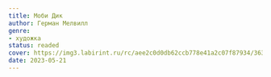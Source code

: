 ```yaml
---
title: Моби Дик
author: Герман Мелвилл
genre:
- художка
status: readed
cover: https://img3.labirint.ru/rc/aee2c0d0db62ccb778e41a2c07f87934/363x561q80/books52/518121/cover.jpg?1667895904
date: 2023-05-21
---
```



